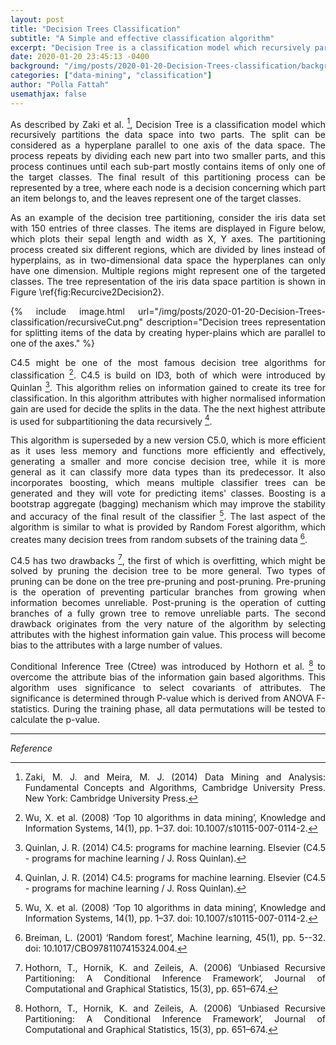 ```yaml
---
layout: post
title: "Decision Trees Classification"
subtitle: "A Simple and effective classification algorithm"
excerpt: "Decision Tree is a classification model which recursively partitions the data space into two parts. The split can be considered as a hyperplane parallel to one axis of the data space."
date: 2020-01-20 23:45:13 -0400
background: "/img/posts/2020-01-20-Decision-Trees-classification/background.jpg"
categories: ["data-mining", "classification"]
author: "Polla Fattah"
usemathjax: false
---
```

<style>body p{text-align: justify}</style>


As described by Zaki et al. [^2], Decision Tree is a classification model which recursively partitions the data space into two parts. The split can be considered as a hyperplane parallel to one axis of the data space. The process repeats by dividing each new part into two smaller parts, and this process continues until each sub-part mostly contains items of only one of the target classes. The final result of this partitioning process
can be represented by a tree, where each node is a decision concerning which part an item belongs to, and the leaves represent one of the target classes.

As an example of the decision tree partitioning, consider the iris data set with 150 entries of three classes. The items are displayed in Figure below, which plots their sepal length and width as X, Y axes. The partitioning process created six different regions, which are divided by lines instead of hyperplains, as in two-dimensional data space the hyperplanes can only have one dimension. Multiple regions might represent one of the targeted classes. The tree representation of the iris data space partition is shown in Figure \ref{fig:Recurcive2Decision2}.

{% include image.html url="/img/posts/2020-01-20-Decision-Trees-classification/recursiveCut.png" description="Decision trees representation for splitting items of the data by creating hyper-plains which are parallel to one of the axes." %}



C4.5 might be one of the most famous decision tree algorithms for classification [^3]. C4.5 is build on ID3, both of which were introduced by Quinlan [^4]. This algorithm relies on information gained to create its tree for classification. In this algorithm attributes with higher normalised information gain are used for decide the splits in the data. The the next highest attribute is used for subpartitioning the data recursively [^4].

This algorithm is superseded by a new version C5.0, which is more efficient as it uses less memory and functions more efficiently and effectively, generating a smaller and more concise decision tree, while it is more general as it can classify more data types than its predecessor. It also incorporates boosting, which means multiple classifier trees can be generated and they will vote for predicting items' classes. Boosting is a bootstrap aggregate (bagging) mechanism which may improve the stability and accuracy of the final result of the classifier [^3]. The last aspect of the algorithm is similar to what is provided by Random Forest algorithm, which creates many decision trees from random subsets of the training data [^5].

C4.5 has two drawbacks [^6], the first of which is overfitting, which might be solved by pruning the decision tree to be more general. Two types of pruning can be done on the tree pre-pruning and post-pruning. Pre-pruning is the operation of preventing particular branches from growing when information becomes unreliable. Post-pruning is the operation of cutting branches of a fully grown tree to remove unreliable parts. The second drawback originates from the very nature of the algorithm by selecting attributes with the highest information gain value. This process will become bias to the attributes with a large number of values.

Conditional Inference Tree (Ctree) was introduced by Hothorn et al. [^6] to overcome the attribute bias of the information gain based algorithms. This algorithm uses significance to select covariants of attributes. The significance is determined through P-value which is derived from ANOVA F-statistics. During the training phase, all data permutations will be tested to calculate the p-value.



---

_Reference_


[^2]: Zaki, M. J. and Meira, M. J. (2014) Data Mining and Analysis: Fundamental Concepts and Algorithms, Cambridge University Press. New York: Cambridge University Press.
[^3]: Wu, X. et al. (2008) ‘Top 10 algorithms in data mining’, Knowledge and Information Systems, 14(1), pp. 1–37. doi: 10.1007/s10115-007-0114-2.
[^4]: Quinlan, J. R. (2014) C4.5: programs for machine learning. Elsevier (C4.5 - programs for machine learning / J. Ross Quinlan).
[^5]: Breiman, L. (2001) ‘Random forest’, Machine learning, 45(1), pp. 5--32. doi: 10.1017/CBO9781107415324.004.
[^6]: Hothorn, T., Hornik, K. and Zeileis, A. (2006) ‘Unbiased Recursive Partitioning: A Conditional Inference Framework’, Journal of Computational and Graphical Statistics, 15(3), pp. 651–674.